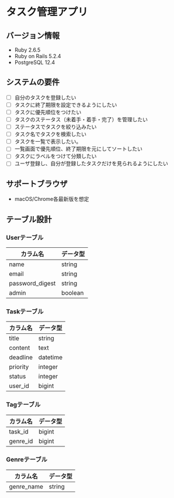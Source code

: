 # タスク管理アプリ

## バージョン情報
- Ruby 2.6.5
- Ruby on Rails 5.2.4
- PostgreSQL 12.4

## システムの要件
- [ ] 自分のタスクを登録したい
- [ ] タスクに終了期限を設定できるようにしたい
- [ ] タスクに優先順位をつけたい
- [ ] タスクのステータス（未着手・着手・完了）を管理したい
- [ ] ステータスでタスクを絞り込みたい
- [ ] タスク名でタスクを検索したい
- [ ] タスクを一覧で表示したい。
- [ ] 一覧画面で優先順位、終了期限を元にしてソートしたい
- [ ] タスクにラベルをつけて分類したい
- [ ] ユーザ登録し、自分が登録したタスクだけを見られるようにしたい

## サポートブラウザ
- macOS/Chrome各最新版を想定

## テーブル設計
### Userテーブル
|カラム名|データ型|
---|---
|name|string|
|email|string|
|password_digest|string|
|admin|boolean|

### Taskテーブル
|カラム名|データ型|
---|---
|title|string|
|content|text|
|deadline|datetime|
|priority|integer|
|status|integer|
|user_id|bigint|

### Tagテーブル
|カラム名|データ型|
---|---
|task_id|bigint|
|genre_id|bigint|

### Genreテーブル
|カラム名|データ型|
---|---
|genre_name|string|
